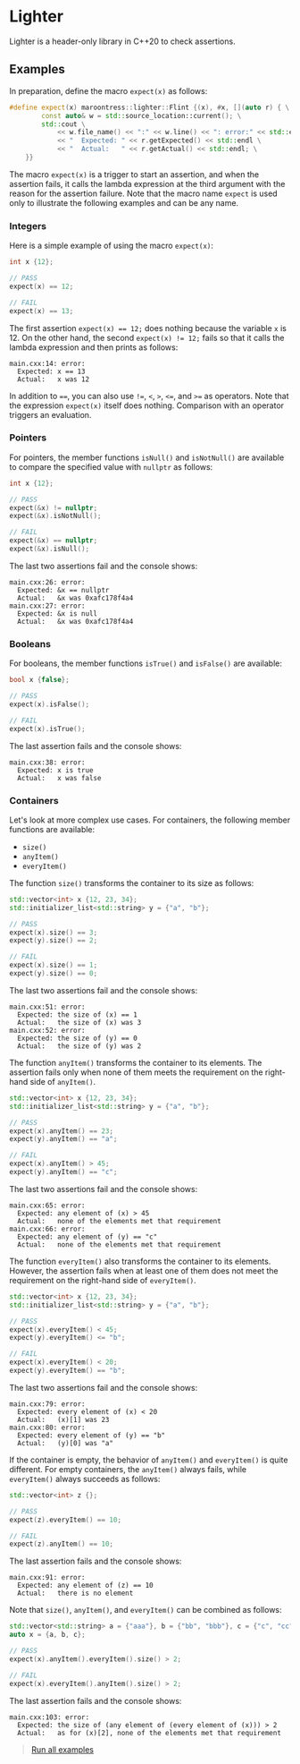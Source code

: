 # Lighter

Lighter is a header-only library in C++20 to check assertions.

## Examples

In preparation, define the macro `expect(x)` as follows:

```c++
#define expect(x) maroontress::lighter::Flint {(x), #x, [](auto r) { \
        const auto& w = std::source_location::current(); \
        std::cout \
            << w.file_name() << ":" << w.line() << ": error:" << std::endl \
            << "  Expected: " << r.getExpected() << std::endl \
            << "  Actual:   " << r.getActual() << std::endl; \
    }}
```

The macro `expect(x)` is a trigger to start an assertion, and when the
assertion fails, it calls the lambda expression at the third argument with the
reason for the assertion failure. Note that the macro name `expect` is used
only to illustrate the following examples and can be any name.

### Integers

Here is a simple example of using the macro `expect(x)`:

```c++
int x {12};

// PASS
expect(x) == 12;

// FAIL
expect(x) == 13;
```

The first assertion `expect(x) == 12;` does nothing because the variable `x` is
12. On the other hand, the second `expect(x) != 12;` fails so that it calls
the lambda expression and then prints as follows:

```plaintext
main.cxx:14: error:
  Expected: x == 13
  Actual:   x was 12
```

In addition to `==`, you can also use `!=`, `<`, `>`, `<=`, and `>=` as
operators. Note that the expression `expect(x)` itself does nothing. Comparison
with an operator triggers an evaluation.

### Pointers

For pointers, the member functions `isNull()` and `isNotNull()` are available to
compare the specified value with `nullptr` as follows:

```c++
int x {12};

// PASS
expect(&x) != nullptr;
expect(&x).isNotNull();

// FAIL
expect(&x) == nullptr;
expect(&x).isNull();
```

The last two assertions fail and the console shows:

```plaintext
main.cxx:26: error:
  Expected: &x == nullptr
  Actual:   &x was 0xafc178f4a4
main.cxx:27: error:
  Expected: &x is null
  Actual:   &x was 0xafc178f4a4
```

### Booleans

For booleans, the member functions `isTrue()` and `isFalse()` are available:

```c++
bool x {false};

// PASS
expect(x).isFalse();

// FAIL
expect(x).isTrue();
```

The last assertion fails and the console shows:

```plaintext
main.cxx:38: error:
  Expected: x is true
  Actual:   x was false
```

### Containers

Let's look at more complex use cases. For containers, the following member
functions are available:

- `size()`
- `anyItem()`
- `everyItem()`

The function `size()` transforms the container to its size as follows:

```c++
std::vector<int> x {12, 23, 34};
std::initializer_list<std::string> y = {"a", "b"};

// PASS
expect(x).size() == 3;
expect(y).size() == 2;

// FAIL
expect(x).size() == 1;
expect(y).size() == 0;
```

The last two assertions fail and the console shows:

```plaintext
main.cxx:51: error:
  Expected: the size of (x) == 1
  Actual:   the size of (x) was 3
main.cxx:52: error:
  Expected: the size of (y) == 0
  Actual:   the size of (y) was 2
```

The function `anyItem()` transforms the container to its elements. The
assertion fails only when none of them meets the requirement on the right-hand
side of `anyItem()`.

```c++
std::vector<int> x {12, 23, 34};
std::initializer_list<std::string> y = {"a", "b"};

// PASS
expect(x).anyItem() == 23;
expect(y).anyItem() == "a";

// FAIL
expect(x).anyItem() > 45;
expect(y).anyItem() == "c";
```

The last two assertions fail and the console shows:

```plaintext
main.cxx:65: error:
  Expected: any element of (x) > 45
  Actual:   none of the elements met that requirement
main.cxx:66: error:
  Expected: any element of (y) == "c"
  Actual:   none of the elements met that requirement
```

The function `everyItem()` also transforms the container to its elements.
However, the assertion fails when at least one of them does not meet the
requirement on the right-hand side of `everyItem()`.

```c++
std::vector<int> x {12, 23, 34};
std::initializer_list<std::string> y = {"a", "b"};

// PASS
expect(x).everyItem() < 45;
expect(y).everyItem() <= "b";

// FAIL
expect(x).everyItem() < 20;
expect(y).everyItem() == "b";
```

The last two assertions fail and the console shows:

```plaintext
main.cxx:79: error:
  Expected: every element of (x) < 20
  Actual:   (x)[1] was 23
main.cxx:80: error:
  Expected: every element of (y) == "b"
  Actual:   (y)[0] was "a"
```

If the container is empty, the behavior of `anyItem()` and `everyItem()` is
quite different. For empty containers, the `anyItem()` always fails, while
`everyItem()` always succeeds as follows:

```c++
std::vector<int> z {};

// PASS
expect(z).everyItem() == 10;

// FAIL
expect(z).anyItem() == 10;
```

The last assertion fails and the console shows:

```plaintext
main.cxx:91: error:
  Expected: any element of (z) == 10
  Actual:   there is no element
```

Note that `size()`, `anyItem()`, and `everyItem()` can be combined as follows:

```c++
std::vector<std::string> a = {"aaa"}, b = {"bb", "bbb"}, c = {"c", "cc"};
auto x = {a, b, c};

// PASS
expect(x).anyItem().everyItem().size() > 2;

// FAIL
expect(x).everyItem().anyItem().size() > 2;
```

The last assertion fails and the console shows:

```plaintext
main.cxx:103: error:
  Expected: the size of (any element of (every element of (x))) > 2
  Actual:   as for (x)[2], none of the elements met that requirement
```

> [Run all examples](https://replit.com/@maroontress/cxx20-lighter#main.cxx)
